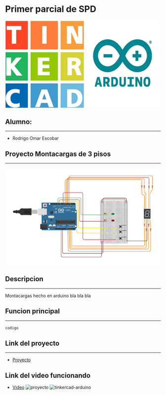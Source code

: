 # Primer parcial de SPD
![imagen de arduino y tinkercad](tinkercad-arduino.png "arduino en tinkercad")
<!-- UL-->
## Alumno:
---
* Rodrigo Omar Escobar

## Proyecto Montacargas de 3 pisos
---
![imagen del proyecyo](proyecto.png "proyecto hecho en tinkercad")
## Descripcion
---
Montacargas hecho en arduino bla bla bla
## Funcion principal
---
<!-- Bloque de codigos -->
```c++
codigo
```
## Link del proyecto
---
* [Proyecto](https://www.tinkercad.com/things/bNp2QRHDYhh?sharecode=J8ogw9SX7kTXkO-vtW1mXZV4U9Q0fco6h8rYiuCzcc0)
## Link del video funcionando
* [Video](link)
![proyecto](https://github.com/rodrigo9988/markdown-test/assets/122792902/26fc789e-255f-48f4-adf8-df29493f1da9)
![tinkercad-arduino](https://github.com/rodrigo9988/markdown-test/assets/122792902/40815568-a57e-4ef5-a446-26c8b0b43dae)

